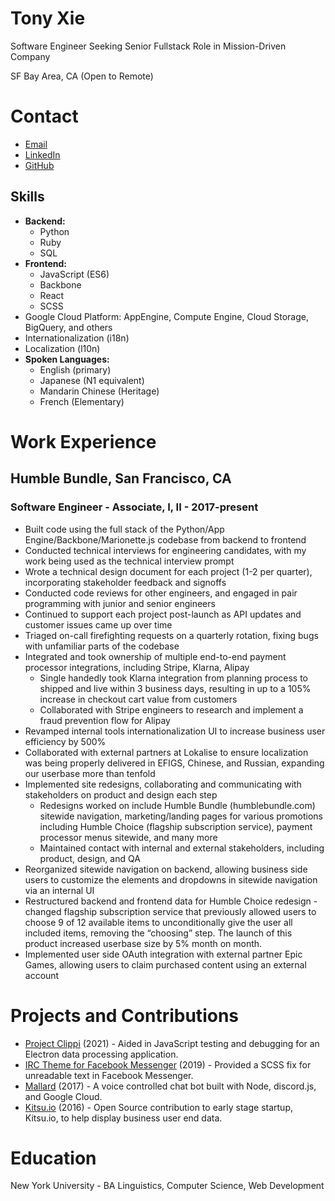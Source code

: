 # Tony Xie
Software Engineer Seeking Senior Fullstack Role in Mission-Driven Company

SF Bay Area, CA (Open to Remote) 

# Contact
- [Email](tony@tonyxie.co)
- [LinkedIn](https://linkedin.com/in/tianyi-xie)
- [GitHub](https://github.com/txie1993)


## Skills
- **Backend:**
    - Python
    - Ruby
    - SQL
- **Frontend:**
    - JavaScript (ES6)
    - Backbone
    - React
    - SCSS
- Google Cloud Platform: AppEngine, Compute Engine, Cloud Storage, BigQuery, and others
- Internationalization (i18n)
- Localization (l10n)
- **Spoken Languages:**  
    - English (primary)
    - Japanese (N1 equivalent)
    - Mandarin Chinese (Heritage)
    - French (Elementary)


# Work Experience
## Humble Bundle, San Francisco, CA 
### Software Engineer - Associate, I, II - 2017-present
- Built code using the full stack of the Python/App Engine/Backbone/Marionette.js codebase from backend to frontend
- Conducted technical interviews for engineering candidates, with my work being used as the technical interview prompt
- Wrote a technical design document for each project (1-2 per quarter), incorporating stakeholder feedback and signoffs
- Conducted code reviews for other engineers, and engaged in pair programming with junior and senior engineers
- Continued to support each project post-launch as API updates and customer issues came up over time
- Triaged on-call firefighting requests on a quarterly rotation, fixing bugs with unfamiliar parts of the codebase
- Integrated and took ownership of multiple end-to-end payment processor integrations, including Stripe, Klarna, Alipay
    - Single handedly took Klarna integration from planning process to shipped and live within 3 business days, resulting in up to a 105% increase in checkout cart value from customers
    - Collaborated with Stripe engineers to research and implement a fraud prevention flow for Alipay
- Revamped internal tools internationalization UI to increase business user efficiency by 500%
- Collaborated with external partners at Lokalise to ensure localization was being properly delivered in EFIGS, Chinese, and Russian, expanding our userbase more than tenfold
- Implemented site redesigns, collaborating and communicating with stakeholders on product and design each step
    - Redesigns worked on include Humble Bundle (humblebundle.com) sitewide navigation, marketing/landing pages for various promotions including Humble Choice (flagship subscription service), payment processor menus sitewide, and many more
    - Maintained contact with internal and external stakeholders, including product, design, and QA
- Reorganized sitewide navigation on backend, allowing business side users to customize the elements and dropdowns in sitewide navigation via an internal UI
- Restructured backend and frontend data for Humble Choice redesign - changed flagship subscription service that previously allowed users to choose 9 of 12 available items to unconditionally give the user all included items, removing the “choosing” step. The launch of this product increased userbase size by 5% month on month.
- Implemented user side OAuth integration with external partner Epic Games, allowing users to claim purchased content using an external account

# Projects and Contributions
- [Project Clippi](https://github.com/vinceau/project-clippi) (2021) - Aided in JavaScript testing and debugging for an Electron data processing application.
- [IRC Theme for Facebook Messenger](https://chrome.google.com/webstore/detail/irc-inspired-theme-for-fa/jkocbkfbiljhcdjopoeijnhnichhpefb?hl=en) (2019) - Provided a SCSS fix for unreadable text in Facebook Messenger.
- [Mallard](https://github.com/txie1993/mallard) (2017) - A voice controlled chat bot built with Node, discord.js, and Google Cloud.
- [Kitsu.io](https://kitsu.io/) (2016) - Open Source contribution to early stage startup, Kitsu.io, to help display business user end data.

# Education
New York University - BA Linguistics, Computer Science, Web Development
